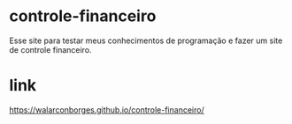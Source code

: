 # controle-financeiro
Esse site para testar meus conhecimentos de programação e fazer um site de controle financeiro.

# link
https://walarconborges.github.io/controle-financeiro/
